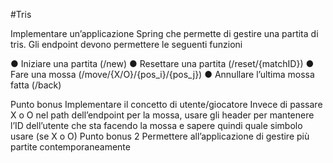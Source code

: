 #Tris

Implementare un’applicazione Spring che permette di gestire una partita di tris.
Gli endpoint devono permettere le seguenti funzioni

● Iniziare una partita (/new)
● Resettare una partita (/reset/{matchID})
● Fare una mossa (/move/{X/O}/{pos_i}/{pos_j})
● Annullare l’ultima mossa fatta (/back)



Punto bonus
Implementare il concetto di utente/giocatore
Invece di passare X o O nel path dell’endpoint per la mossa, usare gli header per mantenere l’ID
dell’utente che sta facendo la mossa e sapere quindi quale simbolo usare (se X o O)
Punto bonus 2
Permettere all’applicazione di gestire più partite contemporaneamente
 

